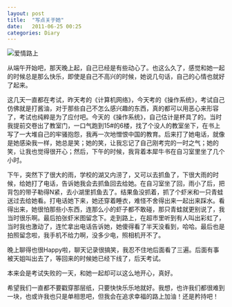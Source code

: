 ```yaml
---
layout: post
title:  "写点关于她"
date:   2011-06-25 00:25
categories: Diary
---
```


![爱情路上](http://pic.yupoo.com/mygoare_v/Bas9zVEw/iwryD.png)

从端午开始吧，那天晚上起，自己已经是有些动心了。也这么久了，感觉和她一起的时候总是那么快乐，即使是自己不高兴的时候，她说几句话，自己的心情也就好了起来。

这几天一直都在考试，昨天考的《计算机网络》，今天考的《操作系统》，考试自己仿佛就是打酱油，对于那些自己不怎么感兴趣的东西，真的都可以用恶心来形容了，考试也纯粹是为了应付吧。今天的《操作系统》，自己估计是杯具了的。当时我提前交卷出了教室门，一口气跑到15#的6楼，找了个没人的教室坐下，在书上写了一大堆自己的牢骚抱怨，我再一次地憎恨中国的教育。后来打了她电话，就像是她感染我一样，她总是笑；她的笑，让我忘记了自己刚考完的一时之气；她的笑，让我也觉得很开心；然后，下午的时候，我背着本犀牛书在自习室里坐了几个小时。

下午，突然下了很大的雨，学校的湖又内涝了，又可以去抓鱼了，下很大雨的时候，给她打了电话，告诉她我会去抓鱼回去给她。在自习室坐了回，雨小了后，把背包的带子勒得N紧，去小湖里抓鱼去了。结果鱼没抓着，抓了个虾米和一只青蛙送过去给她看。打电话她下来，她还穿着睡衣，难怪不舍得出来一起出来踩水。看得出来，她很怕那些小东西，连那么小的虾子都不敢碰，那只青蛙就更别说了，我当时很乐啊。最后拍张虾米图留念下。走到路上，在超市里听到有人叫出彩虹了，当时我也激动了，连忙拿出电话告诉她，她傻得看了半天没看到，哈哈。最后也是拍照留念啦，我手机不给力啊，没多少电，照相机开不了。

晚上聊得也很Happy啦，聊天记录很搞笑，我忍不住地后面看了三遍。后面有事被天姐叫出去了，等回来的时候她已经下线了，后天考试。

本来会是考试失败的一天，和她一起却可以这么地开心，真好。

希望我们一直都不要戳穿那层纸，只要快快乐乐地就好。我想，也许我们都很难到一块，也或许我也只是单相思吧，但我会在追求幸福的路上加油！还是矜持吧！
